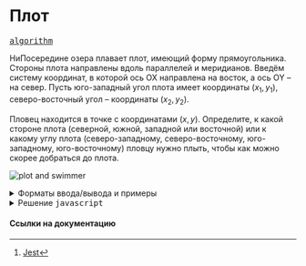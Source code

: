 # Плот

[<kbd>algorithm</kbd>](https://contest.yandex.ru/contest/66792/problems/A/)

НиПосередине озера плавает плот, имеющий форму прямоугольника. Стороны плота направлены вдоль параллелей и меридианов. Введём систему координат, в которой ось OX направлена на восток, а ось ОY – на север. Пусть юго-западный угол плота имеет координаты $( x_1​, y_1​ )$, северо-восточный угол – координаты $( x_2​ , y_2​ )$.

Пловец находится в точке с координатами $(x, y)$. Определите, к какой стороне плота (северной, южной, западной или восточной) или к какому углу плота (северо-западному, северо-восточному, юго-западному, юго-восточному) пловцу нужно плыть, чтобы как можно скорее добраться до плота.

![plot and swimmer](./description.png)

<details>
<summary>Форматы ввода/вывода и примеры</summary>

## Формат ввода

Программа получает на вход шесть чисел в следующем порядке: $x_1$​, $y_1$​ (координаты юго-западного угла плота), $x_2$​, $y_2$​ (координаты северо-восточного угла плота), $x$, $y$ (координаты пловца). Все числа целые и по модулю не превосходят 100.

Гарантируется, что $x_1 < x_2, y_1 < y_2​, x \neq x_1, x\neq x_2​, y \neq y_1​, y \neq y_2$ , координаты пловца находятся вне плота.

## Формат вывода

Если пловцу следует плыть к северной стороне плота, программа должна вывести символ ”N”, к южной — символ ”S”, к западной — символ ”W”, к восточной — символ ”E”. Если пловцу следует плыть к углу плота, нужно вывести одну из следующих строк: ”NW”, ”NE”, ”SW”, ”SE”.

### Пример 1

<table width = "100%">
<tr>
<th>Ввод</th> <th>Вывод</th>
</tr>
<tr valign="top">
<td><pre>
<code>-1
-2
5
3
-4
6
</code></pre></td>

<td><pre>
<code>NW
</code></pre></td>
</tr>
</table>

</details>

<details>
<summary>Решение <kbd>javascript</kbd></summary>

### 1. Установка зависимостей

```bash
npm install             # Установка зависимостей
```

### 2. Запуск тестирования решения в среде Jest[^1]

```bash
npm run test            # Unit-тестирование
```

</details>

#### Ссылки на документацию

[^1]: [Jest](https://jestjs.io/docs/getting-started)
